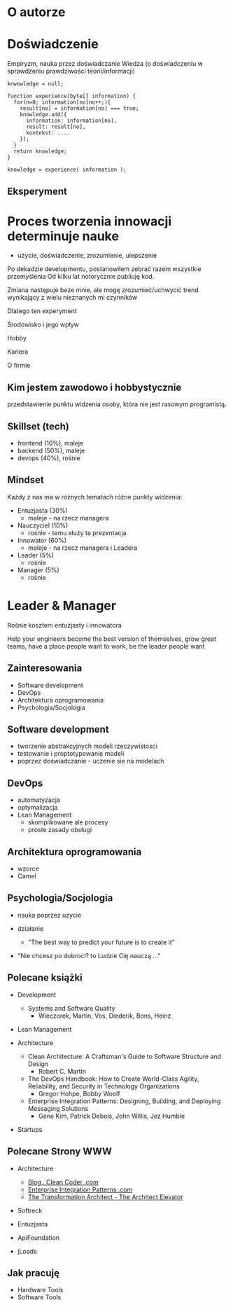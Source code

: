 # O autorze

# Doświadczenie

Empiryzm, nauka przez doświadczanie
Wiedza (o doświadczeniu w sprawdzeniu prawdziwości teorii/informacji)
    
    knwowledge = null;
    
    function experience(byte[] information) {
      for(n=0; information[no]no++;){
        result[no] = information[no] === true;
        knowledge.add({
          information: information[no],
          result: result[no],
          kontekst: ....
        });
      }
      return knowledge;
    }

    knowledge = experience( information );

## Eksperyment



# Proces tworzenia innowacji determinuje nauke
+ użycie, doświadczenie, zrozumienie, ulepszenie

Po dekadzie developmentu, postanowiłem zebrać razem wszystkie przemyślenia
Od kilku lat notorycznie publiuję kod.

Zmiana następuje beze mnie, ale
mogę zrozumieć/uchwycić trend wynikający z wielu nieznanych mi czynników

Dlatego ten experyment

Środowisko i jego wpływ

Hobby

Kariera


O firmie



## Kim jestem zawodowo i hobbystycznie
przedstawienie punktu widzenia osoby, która nie jest rasowym programistą.

## Skillset (tech)

+ frontend (10%), maleje
+ backend (50%), maleje
+ devops (40%), rośnie
 

## Mindset
Każdy z nas ma w różnych tematach różne punkty widzenia:
+ Entuzjasta (30%)
  + maleje - na rzecz managera
+ Nauczyciel (10%)
  + rośnie - temu służy ta prezentacja
+ Innowator (60%)
  + maleje - na rzecz managera i Leadera
+ Leader (5%)
  + rośnie
+ Manager (5%)
  + rośnie


# Leader & Manager 

Rośnie kosztem entuzjasty i innowatora

Help your engineers become the best version of themselves, 
grow great teams, have a place people want to work, be the leader people want

## Zainteresowania

+ Software development
+ DevOps
+ Architektura oprogramowania
+ Psychologia/Socjologia
  

## Software development
  + tworzenie abstrakcyjnych modeli rzeczywistosci
  + testowanie i proptotypowanie modeli
  + poprzez doświadczanie - uczenie sie na modelach

## DevOps  
  + automatyzacja
  + optymalizacja
  + Lean Management
    + skomplikowane ale procesy 
    + proste zasady obsługi


## Architektura oprogramowania
    
+ wzorce
+ Camel

##  Psychologia/Socjologia
  + nauka poprzez uzycie
  + działanie
    + "The best way to predict your future is to create it"
    
  + "Nie chcesz po dobroci? to Ludzie Cię nauczą ..."


## Polecane książki

+ Development
    + Systems and Software Quality
        + Wieczorek, Martin, Vos, Diederik, Bons, Heinz
+ Lean Management
  
+ Architecture
  + Clean Architecture: A Craftsman's Guide to Software Structure and Design 
      + Robert C. Martin
  + The DevOps Handbook: How to Create World-Class Agility, Reliability, and Security in Technology Organizations
    + Gregor Hohpe, Bobby Woolf
  + Enterprise Integration Patterns: Designing, Building, and Deploying Messaging Solutions
    + Gene Kim, Patrick Debois,  John Willis, Jez Humble

+ Startups

## Polecane Strony WWW

+ Architecture
  + [Blog . Clean Coder .com ](https://blog.cleancoder.com/)
  + [Enterprise Integration Patterns .com](https://www.enterpriseintegrationpatterns.com/)
  + [The Transformation Architect - The Architect Elevator](https://architectelevator.com/)

+ Softreck
+ Entuzjasta
+ ApiFoundation
+ jLoads


## Jak pracuję


+ Hardware Tools
+ Software Tools

